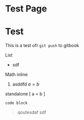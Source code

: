 # Test Page

# Test
This is a test ofr `git push` to gitbook

List
- sdf

Math inline
1. asddfd $a = b$

standalone
\[ a = b \]

```
code block
```

> qoutesdaf
> sdf
